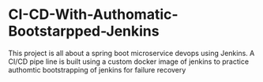 # CI-CD-With-Authomatic-Bootstarpped-Jenkins
This project is all about a spring boot microservice devops using Jenkins.
A CI/CD pipe line is built using a custom docker image of jenkins to 
practice authomtic bootstrapping of jenkins for failure recovery
